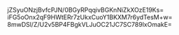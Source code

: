 jZSyuONzjBvfcPJN/0BGyRPqqivBGKnNiZkXOzE19Ks=
iFG5oOnx2qF9HWtERr7zUkxCuoY1BKXM7r6ydTesM+w=
8mwDSl/Z/U2v5BP4FBgkVLJuOC21JC7SC789lxOmakE=
